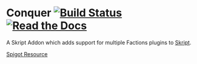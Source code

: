 # Conquer [![Build Status](https://travis-ci.org/xXAndrew28Xx/Conquer.svg?branch=master)](https://travis-ci.org/xXAndrew28Xx/Conquer) [![Read the Docs](https://img.shields.io/readthedocs/pip.svg)](https://xxandrew28xx.github.io/Conquer/javadoc/index.html)

A Skript Addon which adds support for multiple Factions plugins to [Skript](https://github.com/bensku/Skript).

[Spigot Resource](https://www.spigotmc.org/resources/skript-addon-conquer.41246/)
